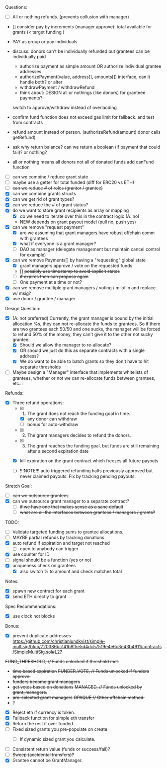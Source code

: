 Questions:


- [ ] All or nothing refunds. (prevents collusion with manager)
- [] consider pay by increments (manager approve): total available for grants (< target funding )

- PAY as group or pay individuals 

- discuss: donors can't be individually refunded but grantees can be individually paid
  - authorize payment as simple amount OR authorize individual grantee addresses.
  - authorizePayment(value, address[], amounts[]) interface, can it handle both? or alter
  - withdrawPayment / withdrawRefund
  - think about: DESIGN all or nothings (like donors) for granteee payments?


  switch to approve/withdraw instead of overlaoding

  
- confirm fund function does not exceed gas limit for fallback. and test from contracts
- refund amount instead of person. (authorizeRefund(amount) donor calls getRefund)
- ask why return balance? can we return a boolean (if payment that could fail)? or nothing?
- all or nothing means all donors not all of donated funds
add canFund function


- [ ] can we combine / reduce grant state
- [ ] maybe use a getter for total funded (diff for ERC20 vs ETH)
- [ ] ~~can we reduce # of roles (grantor / grantee)~~
- [x] can we combine grants structs
- [x] can we get rid of grant types?
- [x] can we reduce the # of grant status?
- [x] do we want to store grant recipients as array or mapping
  - [x] do we need to iterate over this in the contract logic (A: no)
  - NEW depends on grant payout model (pull no, push yes)
- [x] can we remove "request payment"
  - [x] are we assuming that grant managers have robust offchain comm with grantees
  - [x] what if everyone is a grant manager?
  - [ ] DAO as manager (delegate management but maintain cancel control for example)
- [x] can we remove Payments[] by having a "requesting" global state
  - [x] grant managers approve / vote on the requested funds
  - [] ~~possibly use timestamp to avoid explicit states~~
  - [ ] ~~if expires then can propose again~~
  - [ ] One payment at a time or not?
- [x] can we remove multiple grant managers / voting / m-of-n and replace w/ msig?
- [x] use donor / grantee / manager

Design Question:
- [x] (A: not preferred) Currently, the grant manager is bound by the initial allocation %s, they can
  not re-allocate the funds to grantees. So if there are two grantees each
  50/50 and one sucks, the manager will be forced to refund 50% of the money,
  they can't give it to the other not sucky grantee.
  - [x] Should we allow the manager to re-allocate?
  - [x] OR should we just do this as separate contracts with a single address?
  - [x] We do want to be able to batch grants so they don't have to hit separate
    thresholds
- [ ] Maybe design a "Manager" interface that implements whitelists of grantees,
  whether or not we can re-allocate funds between grantees, etc...

Refunds:
- [x] Three refund operations:
  - [x] 1. The grant does not reach the funding goal in time.
    - [x] any donor can withdraw
    - [ ] bonus for auto-withdraw
  - [x] 2. The grant managers decides to refund the donors.
  - [x] 3. The grant reaches the funding goal, but funds are still remaining after a second expiration date
   - [x] kill expiration on the grant contract which freezes all future payouts
  - [ ] !!!NOTE!!! auto triggered refunding halts previously approved but never claimed payouts. Fix by tracking pending payouts.


Stretch Goal:
- [ ] ~~can we outsource grantees~~
- [x] can we outsource grant manager to a separate contract?
  - [ ] ~~if we have one that makes sense as a sane default~~
  - [ ] ~~what are all the interfaces between grantees / managers / grants?~~

TODO:
- [ ] Validate targeted funding sums to grantee allocations.
- [ ] MAYBE partial refunds by tracking donations
- [x] auto refund if expiration and target not reached
  - [ ] open to anybody can trigger
- [x] use counter for ID
- [ ] signal should be a function (yes or no)
- [x] uniqueness check on grantees
  - [x] also switch % to amount and check matches total

Notes:
- [x] spawn new contract for each grant
- [x] send ETH directly to grant

Spec Recommendations:
- [x] use clock not blocks

Bonus:
- [x] prevent duplicate addresses
https://github.com/christianlundkvist/simple-multisig/blob/720386bc141b8f5e5d4dc57519e4e6c3e43b4911/contracts/SimpleMultiSig.sol#L27


~~FUND_THRESHOLD, // Funds unlocked if threshold met.~~
- ~~time based expiration~~
~~FUNDER_VOTE,    // Funds unlocked if funders approve.~~
- ~~funders become grant managers~~
- ~~get votes based on donations~~
~~MANAGED,        // Funds unlocked by grant_managers.~~
- ~~pre-selected grant managers~~
~~OPAQUE          // Other offchain method.~~
- ~~?~~


- [x] Reject eth if currency is token.
- [x] Fallback function for simple eth transfer
- [x] Return the rest if over funded.
- [ ] Fixed sized grants you pre-populate on create
  - [ ] If dynamic sized grant you calculate.


- [ ] Consistent return value (funds or success/fail)?
- [ ] ~~Sweep (accidental transfers)?~~
- [x] Grantee cannot be GrantManager.